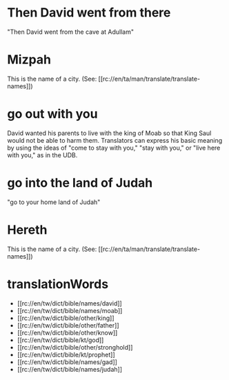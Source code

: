 # Then David went from there

"Then David went from the cave at Adullam"

# Mizpah

This is the name of a city. (See: [[rc://en/ta/man/translate/translate-names]])

# go out with you

David wanted his parents to live with the king of Moab so that King Saul would not be able to harm them. Translators can express his basic meaning by using the ideas of "come to stay with you," "stay with you," or "live here with you," as in the UDB.

# go into the land of Judah

"go to your home land of Judah"

# Hereth

This is the name of a city. (See: [[rc://en/ta/man/translate/translate-names]])

# translationWords

* [[rc://en/tw/dict/bible/names/david]]
* [[rc://en/tw/dict/bible/names/moab]]
* [[rc://en/tw/dict/bible/other/king]]
* [[rc://en/tw/dict/bible/other/father]]
* [[rc://en/tw/dict/bible/other/know]]
* [[rc://en/tw/dict/bible/kt/god]]
* [[rc://en/tw/dict/bible/other/stronghold]]
* [[rc://en/tw/dict/bible/kt/prophet]]
* [[rc://en/tw/dict/bible/names/gad]]
* [[rc://en/tw/dict/bible/names/judah]]